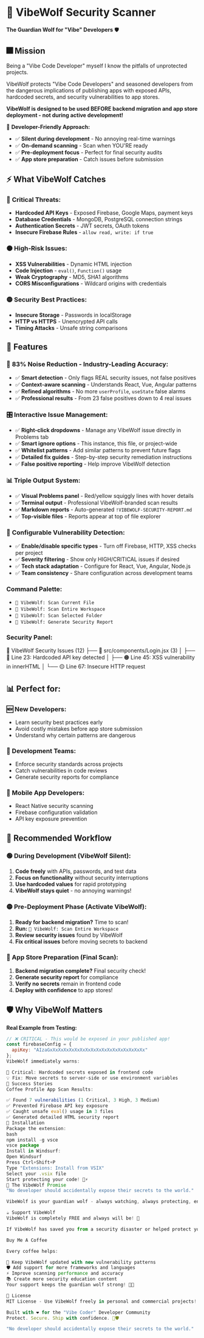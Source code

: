 # 🐺 VibeWolf Security Scanner

**The Guardian Wolf for "Vibe" Developers** 🛡️

## 🎆 **Mission**

Being a "Vibe Code Developer" myself I know the pitfalls of unprotected projects. 

VibeWolf protects "Vibe Code Developers" and seasoned developers from the dangerous implications of publishing apps with exposed APIs, hardcoded secrets, and security vulnerabilities to app stores. 

**VibeWolf is designed to be used BEFORE backend migration and app store deployment - not during active development!**

📝 **Developer-Friendly Approach:**
- ✅ **Silent during development** - No annoying real-time warnings
- ✅ **On-demand scanning** - Scan when YOU'RE ready
- ✅ **Pre-deployment focus** - Perfect for final security audits
- ✅ **App store preparation** - Catch issues before submission

## ⚡ **What VibeWolf Catches**

### 🔴 **Critical Threats:**
- **Hardcoded API Keys** - Exposed Firebase, Google Maps, payment keys
- **Database Credentials** - MongoDB, PostgreSQL connection strings  
- **Authentication Secrets** - JWT secrets, OAuth tokens
- **Insecure Firebase Rules** - `allow read, write: if true`

### 🟠 **High-Risk Issues:**
- **XSS Vulnerabilities** - Dynamic HTML injection
- **Code Injection** - `eval()`, `Function()` usage
- **Weak Cryptography** - MD5, SHA1 algorithms
- **CORS Misconfigurations** - Wildcard origins with credentials

### 🟡 **Security Best Practices:**
- **Insecure Storage** - Passwords in localStorage
- **HTTP vs HTTPS** - Unencrypted API calls
- **Timing Attacks** - Unsafe string comparisons

## 🚀 **Features**

### 🎯 **83% Noise Reduction - Industry-Leading Accuracy:**
- ✅ **Smart detection** - Only flags REAL security issues, not false positives
- ✅ **Context-aware scanning** - Understands React, Vue, Angular patterns
- ✅ **Refined algorithms** - No more `userProfile`, `useState` false alarms
- ✅ **Professional results** - From 23 false positives down to 4 real issues

### 🎛️ **Interactive Issue Management:**
- ✅ **Right-click dropdowns** - Manage any VibeWolf issue directly in Problems tab
- ✅ **Smart ignore options** - This instance, this file, or project-wide
- ✅ **Whitelist patterns** - Add similar patterns to prevent future flags
- ✅ **Detailed fix guides** - Step-by-step security remediation instructions
- ✅ **False positive reporting** - Help improve VibeWolf detection

### 📊 **Triple Output System:**
- ✅ **Visual Problems panel** - Red/yellow squiggly lines with hover details
- ✅ **Terminal output** - Professional VibeWolf-branded scan results
- ✅ **Markdown reports** - Auto-generated `!VIBEWOLF-SECURITY-REPORT.md`
- ✅ **Top-visible files** - Reports appear at top of file explorer

### 🎯 **Configurable Vulnerability Detection:**
- ✅ **Enable/disable specific types** - Turn off Firebase, HTTP, XSS checks per project
- ✅ **Severity filtering** - Show only HIGH/CRITICAL issues if desired
- ✅ **Tech stack adaptation** - Configure for React, Vue, Angular, Node.js
- ✅ **Team consistency** - Share configuration across development teams

### **Command Palette:**
- `🐺 VibeWolf: Scan Current File`
- `🐺 VibeWolf: Scan Entire Workspace` 
- `🐺 VibeWolf: Scan Selected Folder`
- `🐺 VibeWolf: Generate Security Report`

### **Security Panel:**
🐺 VibeWolf Security Issues (12) ├── 📁 src/components/Login.jsx (3) │ ├── 🔴 Line 23: Hardcoded API key detected │ ├── 🟠 Line 45: XSS vulnerability in innerHTML │ └── 🟡 Line 67: Insecure HTTP request


## 📊 **Perfect for:**

### **🆕 New Developers:**
- Learn security best practices early
- Avoid costly mistakes before app store submission
- Understand why certain patterns are dangerous

### **🏢 Development Teams:**
- Enforce security standards across projects
- Catch vulnerabilities in code reviews
- Generate security reports for compliance

### **📱 Mobile App Developers:**
- React Native security scanning
- Firebase configuration validation
- API key exposure prevention

## 📅 **Recommended Workflow**

### **🟢 During Development (VibeWolf Silent):**
1. **Code freely** with APIs, passwords, and test data
2. **Focus on functionality** without security interruptions
3. **Use hardcoded values** for rapid prototyping
4. **VibeWolf stays quiet** - no annoying warnings!

### **🟡 Pre-Deployment Phase (Activate VibeWolf):**
1. **Ready for backend migration?** Time to scan!
2. **Run:** `🐺 VibeWolf: Scan Entire Workspace`
3. **Review security issues** found by VibeWolf
4. **Fix critical issues** before moving secrets to backend

### **🔴 App Store Preparation (Final Scan):**
1. **Backend migration complete?** Final security check!
2. **Generate security report** for compliance
3. **Verify no secrets** remain in frontend code
4. **Deploy with confidence** to app stores!

## 🛡️ **Why VibeWolf Matters**

**Real Example from Testing:**
```javascript
// ❌ CRITICAL - This would be exposed in your published app!
const firebaseConfig = {
  apiKey: "AIzaGxXxXxXxXxXxXxXxXxXxXxXxXxXxXxXxXxXx"
};
VibeWolf immediately warns:

🔴 Critical: Hardcoded secrets exposed in frontend code
💡 Fix: Move secrets to server-side or use environment variables
🎉 Success Stories
Coffee Profile App Scan Results:

✅ Found 7 vulnerabilities (1 Critical, 3 High, 3 Medium)
✅ Prevented Firebase API key exposure
✅ Caught unsafe eval() usage in 3 files
✅ Generated detailed HTML security report
🔧 Installation
Package the extension:
bash
npm install -g vsce
vsce package
Install in Windsurf:
Open Windsurf
Press Ctrl+Shift+P
Type "Extensions: Install from VSIX"
Select your .vsix file
Start protecting your code! 🐺⚡
🌟 The VibeWolf Promise
"No developer should accidentally expose their secrets to the world."

VibeWolf is your guardian wolf - always watching, always protecting, ensuring your apps are secure before they reach millions of users.

☕ Support VibeWolf
VibeWolf is completely FREE and always will be! 🎉

If VibeWolf has saved you from a security disaster or helped protect your app, consider buying me a coffee! ☕

Buy Me A Coffee

Every coffee helps:

🐺 Keep VibeWolf updated with new vulnerability patterns
🛡️ Add support for more frameworks and languages
⚡ Improve scanning performance and accuracy
📚 Create more security education content
Your support keeps the guardian wolf strong! 🐺💪

📜 License
MIT License - Use VibeWolf freely in personal and commercial projects!

Built with ❤️ for the "Vibe Coder" Developer Community
Protect. Secure. Ship with confidence. 🐺🛡️

"No developer should accidentally expose their secrets to the world."

